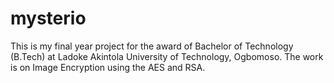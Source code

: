 # mysterio
This is my final year project for the award of Bachelor of Technology (B.Tech) at Ladoke Akintola University of Technology, Ogbomoso. The work is on Image Encryption using the AES and RSA.
